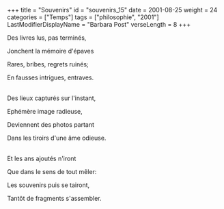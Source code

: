 +++
title = "Souvenirs"
id = "souvenirs_15"
date = 2001-08-25
weight = 24
categories = ["Temps"]
tags = ["philosophie", "2001"]
LastModifierDisplayName = "Barbara Post"
verseLength = 8
+++

Des livres lus, pas terminés,

Jonchent la mémoire d'épaves

Rares, bribes, regrets ruinés;

En fausses intrigues, entraves.

 \
Des lieux capturés sur l'instant,

Ephémère image radieuse,

Deviennent des photos partant

Dans les tiroirs d'une âme odieuse.

 \
Et les ans ajoutés n'iront

Que dans le sens de tout mêler:

Les souvenirs puis se tairont,

Tantôt de fragments s'assembler.
